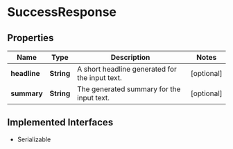 

# SuccessResponse


## Properties

Name | Type | Description | Notes
------------ | ------------- | ------------- | -------------
**headline** | **String** | A short headline generated for the input text. |  [optional]
**summary** | **String** | The generated summary for the input text. |  [optional]


## Implemented Interfaces

* Serializable


